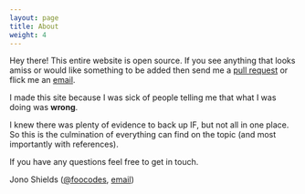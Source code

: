 ```yaml
---
layout: page
title: About
weight: 4
---
```


<p class="message">
  Hey there! This entire website is open source. If you see anything that looks amiss or would like something to be added then send me a <a href="https://github.com/foopod/intermittentFasting">pull request</a> or flick me an <a href="mailto:jonathonshields@gmail.com">email</a>.
</p>

I made this site because I was sick of people telling me that what I was doing was **wrong**. 

I knew there was plenty of evidence to back up IF, but not all in one place. So this is the culmination of everything can find on the topic (and most importantly with references).

If you have any questions feel free to get in touch.

Jono Shields ([@foocodes](http://twitter.com/foocodes), [email](mailto:jonathonshields@gmail.com))

<script src="//blockr.io/js_external/coinwidget/coin.js"></script>
<script>
    CoinWidgetCom.go({
        wallet_address: '1CXkgx881fC9EVkA4pyW2dqqZc9ETZSMRE',
        currency: 'bitcoin',
        counter: 'count',
        lbl_button: 'Donate',
        lbl_count: 'donations',
        lbl_amount: 'BTC',
        lbl_address: 'Use address below to donate. Thanks!',
        qrcode: true,
        alignment: 'bl',
        decimals: 8,
        size: "small",
        color: "dark",
        countdownFrom: "0",
        element: "#coinwidget-bitcoin-1CXkgx881fC9EVkA4pyW2dqqZc9ETZSMRE",
        onShow: function(){},
        onHide: function(){}
    });
</script>
<div id="coinwidget-bitcoin-1CXkgx881fC9EVkA4pyW2dqqZc9ETZSMRE"></div>
